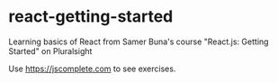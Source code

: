 # react-getting-started
Learning basics of React from Samer Buna's course "React.js: Getting Started" on Pluralsight

Use https://jscomplete.com to see exercises. 
